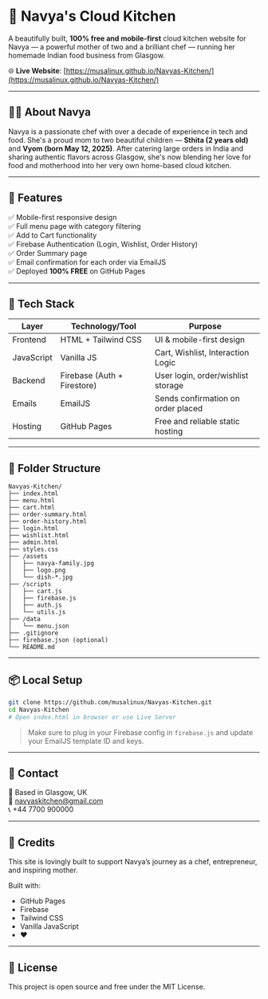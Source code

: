# 🍛 Navya's Cloud Kitchen

A beautifully built, **100% free and mobile-first** cloud kitchen website for Navya — a powerful mother of two and a brilliant chef — running her homemade Indian food business from Glasgow.

🌐 **Live Website**: [https://musalinux.github.io/Navyas-Kitchen/](https://musalinux.github.io/Navyas-Kitchen/)

---

## 👩‍🍳 About Navya

Navya is a passionate chef with over a decade of experience in tech and food. She's a proud mom to two beautiful children — **Sthita (2 years old)** and **Vyom (born May 12, 2025)**. After catering large orders in India and sharing authentic flavors across Glasgow, she's now blending her love for food and motherhood into her very own home-based cloud kitchen.

---

## 🚀 Features

✅ Mobile-first responsive design  
✅ Full menu page with category filtering  
✅ Add to Cart functionality  
✅ Firebase Authentication (Login, Wishlist, Order History)  
✅ Order Summary page  
✅ Email confirmation for each order via EmailJS  
✅ Deployed **100% FREE** on GitHub Pages  

---

## 🧰 Tech Stack

| Layer       | Technology/Tool            | Purpose                              |
|-------------|-----------------------------|--------------------------------------|
| Frontend    | HTML + Tailwind CSS         | UI & mobile-first design             |
| JavaScript  | Vanilla JS                  | Cart, Wishlist, Interaction Logic    |
| Backend     | Firebase (Auth + Firestore) | User login, order/wishlist storage   |
| Emails      | EmailJS                     | Sends confirmation on order placed   |
| Hosting     | GitHub Pages                | Free and reliable static hosting     |

---

## 📁 Folder Structure

```
Navyas-Kitchen/
├── index.html
├── menu.html
├── cart.html
├── order-summary.html
├── order-history.html
├── login.html
├── wishlist.html
├── admin.html
├── styles.css
├── /assets
│   ├── navya-family.jpg
│   ├── logo.png
│   └── dish-*.jpg
├── /scripts
│   ├── cart.js
│   ├── firebase.js
│   ├── auth.js
│   └── utils.js
├── /data
│   └── menu.json
├── .gitignore
├── firebase.json (optional)
└── README.md
```

---

## 📦 Local Setup

```bash
git clone https://github.com/musalinux/Navyas-Kitchen.git
cd Navyas-Kitchen
# Open index.html in browser or use Live Server
```

> Make sure to plug in your Firebase config in `firebase.js` and update your EmailJS template ID and keys.

---

## 💌 Contact

📍 Based in Glasgow, UK  
📧 navyaskitchen@gmail.com  
📞 +44 7700 900000

---

## 🧡 Credits

This site is lovingly built to support Navya’s journey as a chef, entrepreneur, and inspiring mother.

Built with:
- GitHub Pages
- Firebase
- Tailwind CSS
- Vanilla JavaScript
- ❤️

---

## 🪪 License

This project is open source and free under the MIT License.
